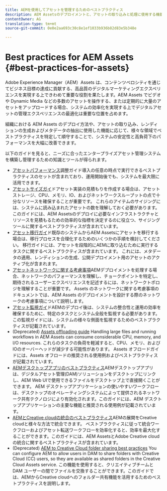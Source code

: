 ```yaml
---
title: AEMを使用してアセットを管理するためのベストプラクティス
description: AEM Assetsのデプロイメントと、アセットの取り込みと処理に使用する機能に応じて、読み込み中のシステムの安定性とパフォーマンスを向上させるベストプラクティスを特定し、それに従います。
contentOwner: AG
translation-type: tm+mt
source-git-commit: 0e0e2aa693c30c8e1ef1033b936b82d83e5b348e

---
```



# Best practices for AEM Assets {#best-practices-for-assets}

Adobe Experience Manager（AEM）Assets は、コンテンツベロシティを通じてビジネス目標の達成に貢献する、高品質のデジタルマーケティングエクスペリエンスを実現する上できわめて重要な役割を果たします。AEM Assets でビデオや Dynamic Media などの多数のアセットを操作する、または定期的に大量のアセットをアップロードする場合、システムの効率化を実現する上でデジタルアセットの管理エクスペリエンスの最適化は重要な位置を占めます。

組織における AEM Assets のデプロイ方法や、アセットの取り込み、レンディションの生成およびメタデータの抽出に使用した機能に応じて、様々な領域でベストプラクティスを特定して順守することで、システムの安定性と高負荷下のパフォーマンスを大幅に改善できます。

以下のガイドを見ると、ニーズに合ったエンタープライズアセット管理システムを構築し管理するための知識とツールが得られます。

* [アセットパフォーマンス](performance-tuning-guidelines.md)調整ガイド導入の任意の時点で実行できるベストプラクティスのセットが含まれており、運用開始後でも、システムを最大限に活用できます。
* [アセットサイズガイ](assets-sizing-guide.md)ドアセット実装の見積もりを作成する場合は、アセットストレージ、CPU、メモリ、IO、およびネットワークスループットの点で十分なリソースを確保することが重要です。 これらのアイテムのサイジングには、システムに読み込まれたアセットの数を理解しておく必要があります。このガイドには、AEM Assetsのデプロイに必要なインフラストラクチャとリソースを見積もるための効率的な指標を決定するのに役立つ、サイジングツールに関するベストプラクティスが含まれています。
* [アセット移行ガイ](assets-migration-guide.md)ド既存のシステムからAEM Assetsにアセットを移行する場合は、移行プロセスを合理化するためのいくつかの手順を検討してください。 移行ガイドには、アセットを段階的にAEMに取り込むために実行するタスクに関するベストプラクティスが含まれています。 これには、メタデータの適用、レンディションの生成、公開デプロイメント用のアセットのアクティブ化が含まれます。
* [アセットネットワークに関する考慮事項](assets-network-considerations.md)AEMデプロイメントを処理する場合、ネットワークのパフォーマンスを理解し、チョークポイントを特定し、期待されるユーザーエクスペリエンスを記述するには、ネットワークトポロジを理解することが重要です。 Assets のネットワークに関する考慮事項のドキュメントでは、AEM Assets のデプロイメントを設計する際のネットワークの考慮事項について説明します。
* [アセット監視ガイ](assets-monitoring-best-practices.md)ドAEMのデプロイ後は、システムの整合性と運用の効率を確保するために、特定のタスクとシステム全般を監視する必要があります。 この監視ガイドには、システムの様々な側面を監視するためのベストプラクティスが記載されています。
* (Deprecated) [Assets offloading guide](assets-offloading-best-practices.md)
Handling large files and running workflows in AEM Assets can consume considerable CPU, memory, and I/O resources. これらのタスクの負荷を軽減すると、CPU、メモリ、およびIOのオーバーヘッドが減少する可能性があります。 Assets オフロードガイドには、Assets オフロードの推奨される使用例およびベストプラクティスが記載されています。
* [AEMデスクトップアプリのベストプラクティス](https://helpx.adobe.com/experience-manager/desktop-app/aem-desktop-app-best-practices.html)AEMデスクトップアプリは、デジタルアセット管理(DAM)ソリューションをデスクトップにリンクし、AEM Web UIで使用できるファイルをデスクトップ上で直接開くことができます。 AEM デスクトップアプリケーションの使いやすいワークフローは、デスクトップのオペレーティングシステムによって提供されるネットワーク共有テクノロジにより有効化されます。このガイドには、AEM デスクトップアプリケーションの主要な機能と推奨される使用例が記載されています。
* [AEMとCreative cloudの統合のベストプラクティス](aem-cc-integration-best-practices.md)AEMの展開をCreative cloudと様々な方法で統合できます。 ベストプラクティスに従って統合ワークフローおよびアセット転送ワークフローを効率化すると、効率を最大化することができます。このガイドには、AEM AssetsとAdobe Creative cloudの統合に関するベストプラクティスが含まれています。
* (Deprecated) [AEM to Creative Cloud folder sharing best practices](aem-cc-folder-sharing-best-practices.md)
You can configure AEM to allow users in DAM to share folders with Creative Cloud (CC) users, so they are available as shared folders in the Creative Cloud Assets service. この機能を使用すると、クリエイティブチームと DAM ユーザーの間でファイルを交換することができます。このガイドでは、AEMからCreative cloudへのフォルダー共有機能を活用するためのベストプラクティスを説明します。
